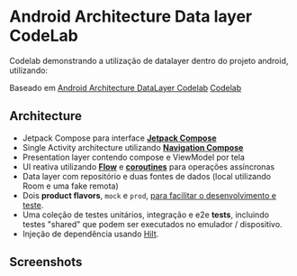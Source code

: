 # Android Architecture Data layer CodeLab
Codelab demonstrando a utilização de datalayer dentro do projeto android, utilizando:

Baseado em [Android Architecture DataLayer Codelab](https://github.com/android/architecture-samples/archive/refs/heads/data-codelab-start.zip)
[Codelab](https://developer.android.com/codelabs/building-a-data-layer?hl=en&authuser=1#0)

## Architecture

* Jetpack Compose para interface **[Jetpack Compose](https://developer.android.com/jetpack/compose)**
* Single Activity architecture utilizando **[Navigation Compose](https://developer.android.com/jetpack/compose/navigation)**
* Presentation layer contendo compose e ViewModel por tela
* UI reativa utilizando **[Flow](https://developer.android.com/kotlin/flow)** e **[coroutines](https://kotlinlang.org/docs/coroutines-overview.html)** para operações assíncronas
* Data layer com repositório e duas fontes de dados (local utilizando Room e uma fake remota)
* Dois **product flavors**, `mock` e `prod`, [para facilitar o desenvolvimento e teste](https://android-developers.googleblog.com/2015/12/leveraging-product-flavors-in-android.html).
* Uma coleção de testes unitários, integração e e2e **tests**, incluindo testes "shared" que podem ser executados no emulador / dispositivo.
* Injeção de dependência usando [Hilt](https://developer.android.com/training/dependency-injection/hilt-android).

 

## Screenshots

  
